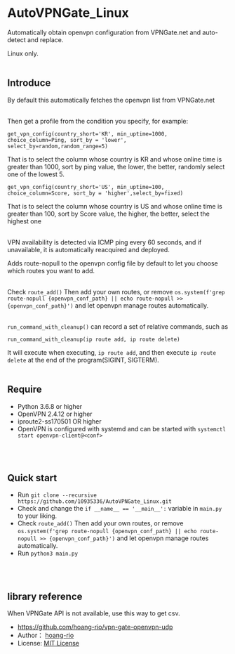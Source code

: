 # AutoVPNGate_Linux
Automatically obtain openvpn configuration from VPNGate.net and auto-detect and replace. 

Linux only.
<br>
<br>

## Introduce

By default this automatically fetches the openvpn list from VPNGate.net
<br>
<br>

Then get a profile from the condition you specify, for example:
```
get_vpn_config(country_short='KR', min_uptime=1000, choice_column=Ping, sort_by = 'lower', select_by=random,random_range=5)
```
That is to select the column whose country is KR and whose online time is greater than 1000, sort by ping value, the lower, the better, randomly select one of the lowest 5.

```
get_vpn_config(country_short='US', min_uptime=100, choice_column=Score, sort_by = 'higher',select_by=fixed)
``` 
That is to select the column whose country is US and whose online time is greater than 100, sort by Score value, the higher, the better, select the highest one
<br>
<br>

VPN availability is detected via ICMP ping every 60 seconds, and if unavailable, it is automatically reacquired and deployed.

Adds route-nopull to the openvpn config file by default to let you choose which routes you want to add.
<br>
<br>

Check `route_add()` Then add your own routes, or remove `os.system(f'grep route-nopull {openvpn_conf_path} || echo route-nopull >> {openvpn_conf_path}')` and let openvpn manage routes automatically.
<br>
<br>

`run_command_with_cleanup()` can record a set of relative commands, such as
```
run_command_with_cleanup(ip route add, ip route delete)
```
It will execute when executing, `ip route add`, and then execute `ip route delete` at the end of the program(SIGINT, SIGTERM).
<br>
<br>

## Require
- Python 3.6.8 or higher
- OpenVPN 2.4.12 or higher
- iproute2-ss170501 OR higher
- OpenVPN is configured with systemd and can be started with `systemctl start openvpn-client@<conf>`
<br>
<br>

## Quick start
- Run `git clone --recursive https://github.com/10935336/AutoVPNGate_Linux.git`
- Check and change the `if __name__ == '__main__':` variable in `main.py` to your liking.
- Check `route_add()` Then add your own routes, or remove `os.system(f'grep route-nopull {openvpn_conf_path} || echo route-nopull >> {openvpn_conf_path}')` and let openvpn manage routes automatically.
- Run `python3 main.py`
<br>
<br>

## library reference
When VPNGate API is not available, use this way to get csv.
- https://github.com/hoang-rio/vpn-gate-openvpn-udp
- Author： [hoang-rio](https://github.com/hoang-rio) 
- License: [MIT License](https://github.com/hoang-rio/vpn-gate-openvpn-udp/blob/master/LICENSE)
